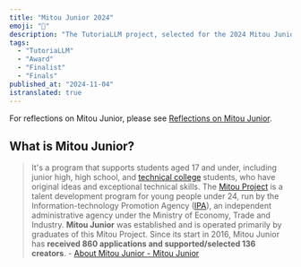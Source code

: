 ```yaml
---
title: "Mitou Junior 2024"
emoji: "🏢"
description: "The TutoriaLLM project, selected for the 2024 Mitou Junior program, completed its support period with the final presentation meeting on November 4th. On the same day, we received the Visional Award as a corporate prize from Visional Inc. Additionally, at the end of the same month, we were certified as Super Creators, an recognition given to creators who achieved particularly outstanding results."
tags:
  - "TutoriaLLM"
  - "Award"
  - "Finalist"
  - "Finals"
published_at: "2024-11-04"
istranslated: true
---
```


For reflections on Mitou Junior, please see [Reflections on Mitou Junior](https://tokumaru.work/ja/blog/notes/revise-mitou-jr).

## What is Mitou Junior?

> It's a program that supports students aged 17 and under, including junior high, high school, and [technical college](https://www.mext.go.jp/a_menu/koutou/kousen/index.htm) students, who have original ideas and exceptional technical skills.
> The [Mitou Project](https://www.ipa.go.jp/jinzai/mitou/koubo/) is a talent development program for young people under 24, run by the Information-technology Promotion Agency ([IPA](https://www.ipa.go.jp/)), an independent administrative agency under the Ministry of Economy, Trade and Industry. **Mitou Junior** was established and is operated primarily by graduates of this Mitou Project.
> Since its start in 2016, Mitou Junior has **received 860 applications and supported/selected 136 creators**. - [About Mitou Junior - Mitou Junior](https://jr.mitou.org/about)
